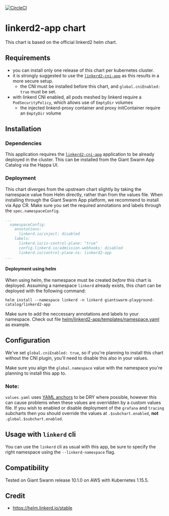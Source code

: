 [![CircleCI](https://circleci.com/gh/giantswarm/linkerd2-app.svg?style=shield)](https://circleci.com/gh/giantswarm/linkerd2-app)

# linkerd2-app chart

This chart is based on the official linkerd2 helm chart.

## Requirements

- you can install only one release of this chart per kubernetes cluster.
- it is strongly suggested to use the [`linkerd2-cni-app`](https://github.com/giantswarm/linkerd2-cni-app) as this results in a more secure setup.
  - the CNI must be installed before this chart, and `global.cniEnabled: true` must be set.
- with linkerd CNI enabled, all pods meshed by linkerd require a `PodSecurityPolicy`, which allows use of `EmptyDir` volumes
  - the injected linkerd-proxy container and proxy initContainer require an `EmptyDir` volume

## Installation

### Dependencies

This application requires the [`linkerd2-cni-app`](https://github.com/giantswarm/linkerd2-cni-app)
application to be already deployed in the cluster. This can be installed from the Giant Swarm
App Catalog via the Happa UI.

### Deployment

This chart diverges from the upstream chart slightly by taking the namespace value from Helm
directly, rather than from the values file. When installing through the Giant Swarm App platform, we recommend
to install via App CR. Make sure you set the required annotations and labels through the `spec.namespaceConfig`.

```yaml
...
  namespaceConfig:
    annotations:
      linkerd.io/inject: disabled
    labels:
      linkerd.io/is-control-plane: "true"
      config.linkerd.io/admission-webhooks: disabled
      linkerd.io/control-plane-ns: linkerd2-app
...
```

#### Deployment using helm

When using helm, the namespace must be created _before_
this chart is deployed. Assuming a namespace `linkerd` already exists, this chart can be
deployed with the following command:

```text
helm install --namespace linkerd -n linkerd giantswarm-playground-catalog/linkerd2-app
```

Make sure to add the neccessary annotations and labels to your namespace. Check out file [helm/linkerd2-app/templates/namespace.yaml](helm/linkerd2-app/templates/namespace.yaml) as example.

## Configuration

We've set `global.cniEnabled: true`, so if you're planning to install this chart
without the CNI plugin, you'll need to disable this also in your values.

Make sure you align the `global.namespace` value with the namespace you're planning to install this
app to.

### Note:

`values.yaml` uses [YAML anchors](https://helm.sh/docs/chart_template_guide/yaml_techniques/#yaml-anchors) to
be DRY where possible, however this can cause problems when these values are overridden by a custom
values file. If you wish to enabled or disable deployment of the `grafana` and `tracing` subcharts
then you should override the values at `.$subchart.enabled`, **not** `.global.$subchart.enabled`.

## Usage with `linkerd` cli

You can use the `linkerd` cli as usual with this app, be sure to specify the right namespace using the `--linkerd-namespace` flag.

## Compatibility

Tested on Giant Swarm release 10.1.0 on AWS with Kubernetes 1.15.5.

## Credit

* https://helm.linkerd.io/stable
